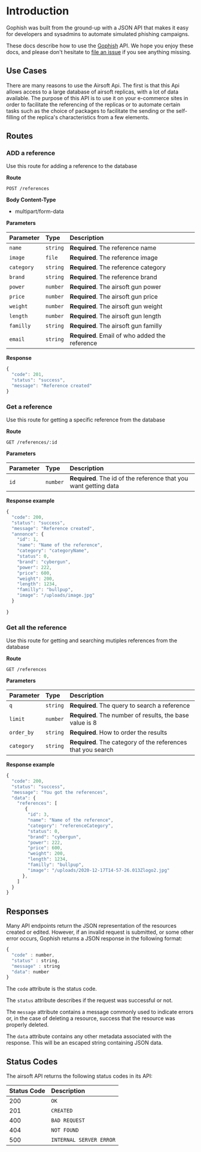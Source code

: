 # Introduction

Gophish was built from the ground-up with a JSON API that makes it easy for developers and sysadmins to automate simulated phishing campaigns.

These docs describe how to use the [Gophish](https://getgophish.com) API. We hope you enjoy these docs, and please don't hesitate to [file an issue](https://github.com/gophish/gophish/issues/new) if you see anything missing.



## Use Cases

There are many reasons to use the Airsoft Api. The first is that this Api allows access to a large database of airsoft replicas, with a lot of data available. The purpose of this API is to use it on your e-commerce sites in order to facilitate the referencing of the replicas or to automate certain tasks such as the choice of packages to facilitate the sending or the self-filling of the replica's characteristics from a few elements.

## Routes

### ADD a reference

Use this route for adding a reference to the database

**Route**
```http
POST /references
```

**Body Content-Type**
* multipart/form-data

**Parameters**

| Parameter | Type | Description |
| :--- | :--- | :--- |
| `name` | `string` | **Required**. The reference name |
| `image` | `file` | **Required**. The reference image |
| `category` | `string` | **Required**. The reference category |
| `brand` | `string` | **Required**. The reference brand |
| `power` | `number` | **Required**. The airsoft gun power |
| `price` | `number` | **Required**. The airsoft gun price |
| `weight` | `number` | **Required**. The airsoft gun weight |
| `length` | `number` | **Required**. The airsoft gun length |
| `familly` | `string` | **Required**. The airsoft gun familly |
| `email` | `string` | **Required**. Email of who added the reference |

**Response**

```javascript
{
  "code": 201,
  "status": "success",
  "message": "Reference created"
}
```

### Get a reference

Use this route for getting a specific reference from the database

**Route**
```http
GET /references/:id
```
**Parameters**

| Parameter | Type | Description |
| :--- | :--- | :--- |
| `id` | `number` | **Required**. The id of the reference that you want getting data |

**Response example**

```javascript
{
  "code": 200,
  "status": "success",
  "message": "Reference created",
  "annonce": {
    "id": 1,
    "name": "Name of the reference",
    "category": "categoryName",
    "status": 0,
    "brand": "cybergun",
    "power": 222,
    "price": 600,
    "weight": 200,
    "length": 1234,
    "familly": "bullpup",
    "image": "/uploads/image.jpg"       
  }
  
}
```

### Get all the reference

Use this route for getting and searching mutiples references from the database

**Route**
```http
GET /references
```
**Parameters**

| Parameter | Type | Description |
| :--- | :--- | :--- |
| `q` | `string` | **Required**. The query to search a reference |
| `limit` | `number` | **Required**. The number of results, the base value is 8 |
| `order_by` | `string` | **Required**. How to order the results |
| `category` | `string` | **Required**. The category of the references that you search|

**Response example**

```javascript
{
  "code": 200,
  "status": "success",
  "message": "You got the references",
  "data": {
    "references": [
       {
        "id": 3,
        "name": "Name of the reference",
        "category": "referenceCategory",
        "status": 0,
        "brand": "cybergun",
        "power": 222,
        "price": 600,
        "weight": 200,
        "length": 1234,
        "familly": "bullpup",
        "image": "/uploads/2020-12-17T14-57-26.013Zlogo2.jpg"
      },
    ]
  }
}
```

## Responses

Many API endpoints return the JSON representation of the resources created or edited. However, if an invalid request is submitted, or some other error occurs, Gophish returns a JSON response in the following format:

```javascript
{
  "code" : number,
  "status" : string,
  "message" : string
  "data": number
}
```

The `code` attribute is the status code.

The `status` attribute describes if the request was successful or not.

The `message` attribute contains a message commonly used to indicate errors or, in the case of deleting a resource, success that the resource was properly deleted.

The `data` attribute contains any other metadata associated with the response. This will be an escaped string containing JSON data.

## Status Codes

The airsoft API returns the following status codes in its API:

| Status Code | Description |
| :--- | :--- |
| 200 | `OK` |
| 201 | `CREATED` |
| 400 | `BAD REQUEST` |
| 404 | `NOT FOUND` |
| 500 | `INTERNAL SERVER ERROR` |
